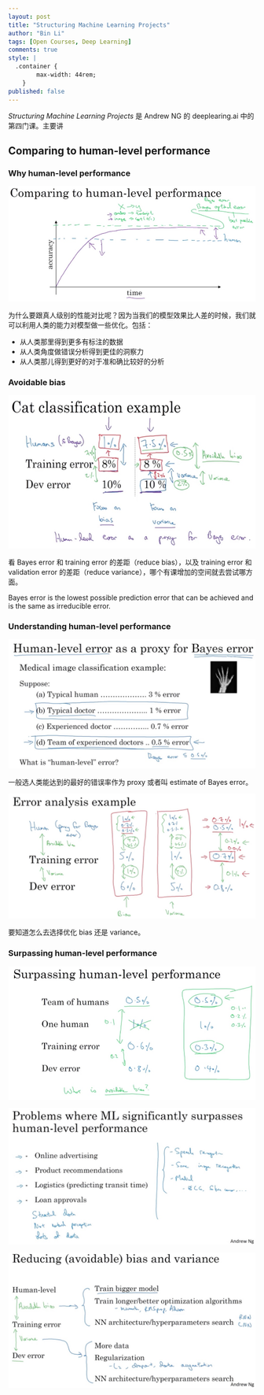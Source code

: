 ```yaml
---
layout: post
title: "Structuring Machine Learning Projects"
author: "Bin Li"
tags: [Open Courses, Deep Learning]
comments: true
style: |
  .container {
        max-width: 44rem;
    } 
published: false
---
```


*Structuring Machine Learning Projects* 是 Andrew NG 的 deeplearing.ai 中的第四门课。主要讲

## Comparing to human-level performance
### Why human-level performance
![](/images/media/15150771159840.jpg)



为什么要跟真人级别的性能对比呢？因为当我们的模型效果比人差的时候，我们就可以利用人类的能力对模型做一些优化。包括：

* 从人类那里得到更多有标注的数据
* 从人类角度做错误分析得到更佳的洞察力
* 从人类那儿得到更好的对于准和确比较好的分析


### Avoidable bias
![](/images/media/15151526777697.jpg)

看 Bayes error 和 training error 的差距（reduce bias），以及 training error 和 validation error 的差距（reduce variance），哪个有课增加的空间就去尝试哪方面。

Bayes error is the lowest possible prediction error that can be achieved and is the same as irreducible error.

### Understanding human-level performance
![](/images/media/15152279167960.jpg)

一般选人类能达到的最好的错误率作为 proxy 或者叫 estimate of Bayes error。

![](/images/media/15152283641353.jpg)

要知道怎么去选择优化 bias 还是 variance。

### Surpassing human-level performance
![](/images/media/15152285907937.jpg)


![](/images/media/15152287577018.jpg)


![](/images/media/15152304054119.jpg)



